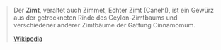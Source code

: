 > Der **Zimt**, veraltet auch Zimmet, Echter Zimt (Canehl), ist ein Gewürz aus der getrockneten Rinde des Ceylon-Zimtbaums und verschiedener anderer Zimtbäume der Gattung Cinnamomum.
>
> [Wikipedia](https://de.wikipedia.org/wiki/Zimt)